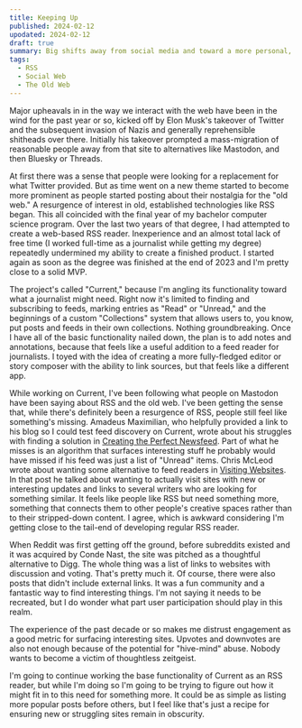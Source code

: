 ```yaml
---
title: Keeping Up
published: 2024-02-12
upodated: 2024-02-12
draft: true
summary: Big shifts away from social media and toward a more personal, independent web are underway. Does that mean a return to old tools or a need for something else?
tags:
  - RSS
  - Social Web
  - The Old Web
---
```


Major upheavals in in the way we interact with the web have been in the wind for the past year or so, kicked off by Elon Musk's takeover of Twitter and the subsequent invasion of Nazis and generally reprehensible shitheads over there. Initially his takeover prompted a mass-migration of reasonable people away from that site to alternatives like Mastodon, and then Bluesky or Threads.

At first there was a sense that people were looking for a replacement for what Twitter provided. But as time went on a new theme started to become more prominent as people started posting about their nostalgia for the "old web." A resurgence of interest in old, established technologies like RSS began.
This all coincided with the final year of my bachelor computer science program. Over the last two years of that degree, I had attempted to create a web-based RSS reader. Inexperience and an almost total lack of free time (I worked full-time as a journalist while getting my degree) repeatedly undermined my ability to create a finished product. I started again as soon as the degree was finished at the end of 2023 and I'm pretty close to a solid MVP.

The project's called "Current," because I'm angling its functionality toward what a journalist might need. Right now it's limited to finding and subscribing to feeds, marking entries as "Read" or "Unread," and the beginnings of a custom "Collections" system that allows users to, you know, put posts and feeds in their own collections. Nothing groundbreaking.
Once I have all of the basic functionality nailed down, the plan is to add notes and annotations, because that feels like a useful addition to a feed reader for journalists. I toyed with the idea of creating a more fully-fledged editor or story composer with the ability to link sources, but that feels like a different app.

While working on Current, I've been following what people on Mastodon have been saying about RSS and the old web. I've been getting the sense that, while there's definitely been a resurgence of RSS, people still feel like something's missing. Amadeus Maximilian, who helpfully provided a link to his blog so I could test feed discovery on Current, wrote about his struggles with finding a solution in [Creating the Perfect Newsfeed](https://amxmln.com/blog/2024/creating-the-perfect-newsfeed/). Part of what he misses is an algorithm that surfaces interesting stuff he probably would have missed if his feed was just a list of "Unread" items. Chris McLeod wrote about wanting some alternative to feed readers in [Visiting Websites](https://chrismcleod.dev/blog/visiting-websites/). In that post he talked about wanting to actually visit sites with new or interesting updates and links to several writers who are looking for something similar. It feels like people like RSS but need something more, something that connects them to other people's creative spaces rather than to their stripped-down content. I agree, which is awkward considering I'm getting close to the tail-end of developing regular RSS reader.

When Reddit was first getting off the ground, before subreddits existed and it was acquired by Conde Nast, the site was pitched as a thoughtful alternative to Digg. The whole thing was a list of links to websites with discussion and voting. That's pretty much it. Of course, there were also posts that didn't include external links. It was a fun community and a fantastic way to find interesting things. I'm not saying it needs to be recreated, but I do wonder what part user participation should play in this realm.

The experience of the past decade or so makes me distrust engagement as a good metric for surfacing interesting sites. Upvotes and downvotes are also not enough because of the potential for "hive-mind" abuse. Nobody wants to become a victim of thoughtless zeitgeist.

I'm going to continue working the base functionality of Current as an RSS reader, but while I'm doing so I'm going to be trying to figure out how it might fit in to this need for something more. It could be as simple as listing more popular posts before others, but I feel like that's just a recipe for ensuring new or struggling sites remain in obscurity.